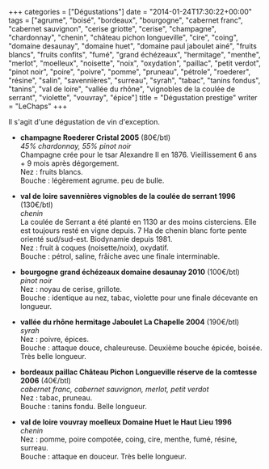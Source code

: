 +++
categories = ["Dégustations"]
date = "2014-01-24T17:30:22+00:00"
tags = ["agrume", "boisé", "bordeaux", "bourgogne", "cabernet franc", "cabernet sauvignon", "cerise griotte", "cerise", "champagne", "chardonnay", "chenin", "château pichon longueville", "cire", "coing", "domaine desaunay", "domaine huet", "domaine paul jaboulet ainé", "fruits blancs", "fruits confits", "fumé", "grand échézeaux", "hermitage", "menthe", "merlot", "moelleux", "noisette", "noix", "oxydation", "paillac", "petit verdot", "pinot noir", "poire", "poivre", "pomme", "pruneau", "pétrole", "roederer", "résine", "salin", "savennières", "surreau", "syrah", "tabac", "tanins fondus", "tanins", "val de loire", "vallée du rhône", "vignobles de la coulée de serrant", "violette", "vouvray", "épice"] 
title = "Dégustation prestige"
writer = "LeChaps"
+++

Il s'agit d'une dégustation de vin d'exception.

* **champagne Roederer Cristal 2005** (80€/btl)  
_45% chardonnay, 55% pinot noir_  
Champagne crée pour le tsar Alexandre II en 1876. Vieillissement 6 ans + 9 mois après dégorgement.  
Nez : fruits blancs.  
Bouche : légèrement agrume. peu de bulle.

* **val de loire savennières vignobles de la coulée de serrant 1996** (130€/btl)  
_chenin_  
La coulée de Serrant a été planté en 1130 ar des moins cisterciens. Elle est toujours resté en vigne depuis. 7 Ha de chenin blanc forte pente orienté sud/sud-est. Biodynamie depuis 1981.  
Nez : fruit à coques (noisette/noix), oxydatif.  
Bouche : pétrol, saline, frâiche avec une finale interminable.

* **bourgogne grand échézeaux domaine desaunay 2010** (100€/btl)  
_pinot noir_  
Nez : noyau de cerise, grillote.  
Bouche : identique au nez, tabac, violette pour une finale décevante en longueur.

* **vallée du rhône hermitage Jaboulet La Chapelle 2004** (190€/btl)  
_syrah_  
Nez : poivre, épices.  
Bouche : attaque douce, chaleureuse. Deuxième bouche épicée, boisée. Très belle longueur.

* **bordeaux paillac Château Pichon Longueville réserve de la comtesse 2006** (40€/btl)  
_cabernet franc, cabernet sauvignon, merlot, petit verdot_  
Nez : tabac, pruneau.  
Bouche : tanins fondu. Belle longueur.

* **val de loire vouvray moelleux Domaine Huet le Haut Lieu 1996**  
_chenin_  
Nez : pomme, poire compotée, coing, cire, menthe, fumé, résine, surreau.  
Bouche : attaque en douceur. Très belle longueur.
